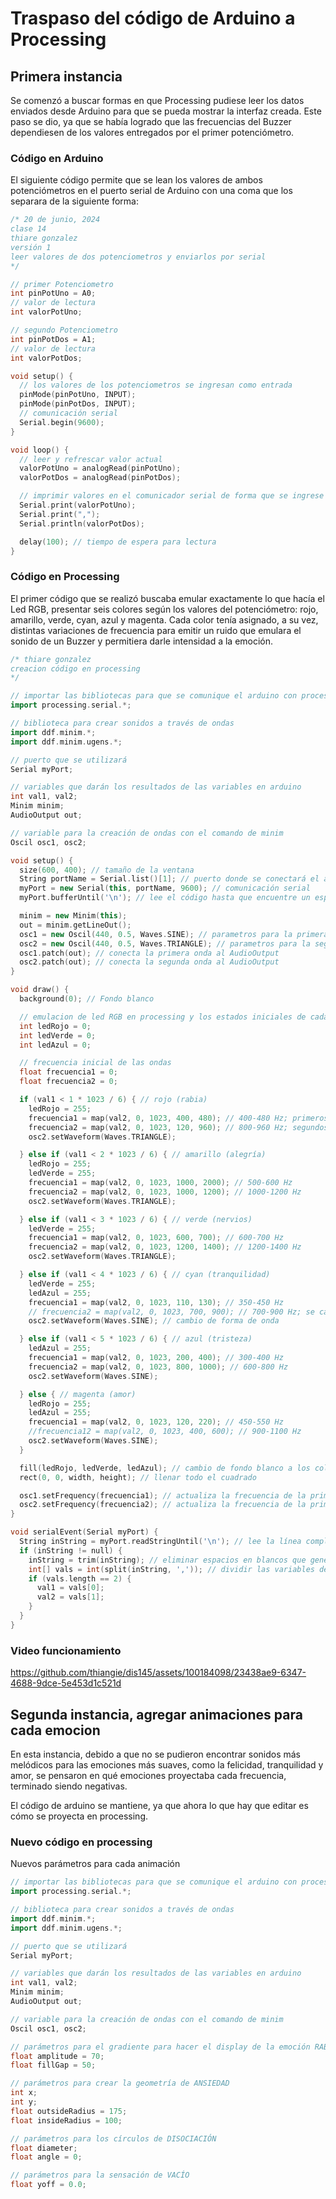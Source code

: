 # Traspaso del código de Arduino a Processing

## Primera instancia
Se comenzó a buscar formas en que Processing pudiese leer los datos enviados desde Arduino para que se pueda mostrar la interfaz creada.
Este paso se dio, ya que se había logrado que las frecuencias del Buzzer dependiesen de los valores entregados por el primer potenciómetro.

### Código en Arduino
El siguiente código permite que se lean los valores de ambos potenciómetros en el puerto serial de Arduino con una coma que los separara de la siguiente forma:

``` C++
/* 20 de junio, 2024
clase 14
thiare gonzalez
versión 1
leer valores de dos potenciometros y enviarlos por serial
*/

// primer Potenciometro
int pinPotUno = A0;
// valor de lectura
int valorPotUno;

// segundo Potenciometro
int pinPotDos = A1;
// valor de lectura
int valorPotDos;

void setup() {
  // los valores de los potenciometros se ingresan como entrada
  pinMode(pinPotUno, INPUT);
  pinMode(pinPotDos, INPUT);
  // comunicación serial
  Serial.begin(9600);
}

void loop() {
  // leer y refrescar valor actual
  valorPotUno = analogRead(pinPotUno);
  valorPotDos = analogRead(pinPotDos);

  // imprimir valores en el comunicador serial de forma que se ingrese como "uno"
  Serial.print(valorPotUno);
  Serial.print(",");
  Serial.println(valorPotDos);

  delay(100); // tiempo de espera para lectura
}
```
### Código en Processing
El primer código que se realizó buscaba emular exactamente lo que hacía el Led RGB, presentar seis colores según los valores del potenciómetro: rojo, amarillo, verde, cyan, azul y magenta. Cada color tenía asignado, a su vez, distintas variaciones de frecuencia para emitir un ruido que emulara el sonido de un Buzzer y permitiera darle intensidad a la emoción.

```C++
/* thiare gonzalez
creacion código en processing
*/

// importar las bibliotecas para que se comunique el arduino con processing a través del monitor serial
import processing.serial.*;

// biblioteca para crear sonidos a través de ondas
import ddf.minim.*;
import ddf.minim.ugens.*;

// puerto que se utilizará 
Serial myPort;

// variables que darán los resultados de las variables en arduino
int val1, val2;
Minim minim;
AudioOutput out;

// variable para la creación de ondas con el comando de minim
Oscil osc1, osc2;

void setup() {
  size(600, 400); // tamaño de la ventana
  String portName = Serial.list()[1]; // puerto donde se conectará el arduino
  myPort = new Serial(this, portName, 9600); // comunicación serial
  myPort.bufferUntil('\n'); // lee el código hasta que encuentre un espacio, no lo transmite eternamente

  minim = new Minim(this);
  out = minim.getLineOut();
  osc1 = new Oscil(440, 0.5, Waves.SINE); // parametros para la primera onda
  osc2 = new Oscil(440, 0.5, Waves.TRIANGLE); // parametros para la segunda onda
  osc1.patch(out); // conecta la primera onda al AudioOutput
  osc2.patch(out); // conecta la segunda onda al AudioOutput
}

void draw() {
  background(0); // Fondo blanco

  // emulacion de led RGB en processing y los estados iniciales de cada color
  int ledRojo = 0;
  int ledVerde = 0;
  int ledAzul = 0;

  // frecuencia inicial de las ondas
  float frecuencia1 = 0;
  float frecuencia2 = 0;

  if (val1 < 1 * 1023 / 6) { // rojo (rabia)
    ledRojo = 255;
    frecuencia1 = map(val2, 0, 1023, 400, 480); // 400-480 Hz; primeros parametros de onda uno
    frecuencia2 = map(val2, 0, 1023, 120, 960); // 800-960 Hz; segundos parametros de onda dos
    osc2.setWaveform(Waves.TRIANGLE);

  } else if (val1 < 2 * 1023 / 6) { // amarillo (alegría)
    ledRojo = 255;
    ledVerde = 255;
    frecuencia1 = map(val2, 0, 1023, 1000, 2000); // 500-600 Hz
    frecuencia2 = map(val2, 0, 1023, 1000, 1200); // 1000-1200 Hz
    osc2.setWaveform(Waves.TRIANGLE);

  } else if (val1 < 3 * 1023 / 6) { // verde (nervios)
    ledVerde = 255;
    frecuencia1 = map(val2, 0, 1023, 600, 700); // 600-700 Hz
    frecuencia2 = map(val2, 0, 1023, 1200, 1400); // 1200-1400 Hz
    osc2.setWaveform(Waves.TRIANGLE);

  } else if (val1 < 4 * 1023 / 6) { // cyan (tranquilidad)
    ledVerde = 255;
    ledAzul = 255;
    frecuencia1 = map(val2, 0, 1023, 110, 130); // 350-450 Hz
    // frecuencia2 = map(val2, 0, 1023, 700, 900); // 700-900 Hz; se cambio para no interseccionar dos ondas
    osc2.setWaveform(Waves.SINE); // cambio de forma de onda

  } else if (val1 < 5 * 1023 / 6) { // azul (tristeza)
    ledAzul = 255;
    frecuencia1 = map(val2, 0, 1023, 200, 400); // 300-400 Hz
    frecuencia2 = map(val2, 0, 1023, 800, 1000); // 600-800 Hz
    osc2.setWaveform(Waves.SINE);

  } else { // magenta (amor)
    ledRojo = 255;
    ledAzul = 255;
    frecuencia1 = map(val2, 0, 1023, 120, 220); // 450-550 Hz
    //frecuencia12 = map(val2, 0, 1023, 400, 600); // 900-1100 Hz
    osc2.setWaveform(Waves.SINE);
  }

  fill(ledRojo, ledVerde, ledAzul); // cambio de fondo blanco a los colores emitidos, segun parámetros del led RGB simulado
  rect(0, 0, width, height); // llenar todo el cuadrado

  osc1.setFrequency(frecuencia1); // actualiza la frecuencia de la primera onda
  osc2.setFrequency(frecuencia2); // actualiza la frecuencia de la primera onda
}

void serialEvent(Serial myPort) {
  String inString = myPort.readStringUntil('\n'); // lee la línea completa hasta el nuevo parámetro en línea
  if (inString != null) {
    inString = trim(inString); // eliminar espacios en blancos que generen interferencia
    int[] vals = int(split(inString, ',')); // dividir las variables de puerto serial de arduino en dos
    if (vals.length == 2) {
      val1 = vals[0];
      val2 = vals[1];
    }
  }
}
```
### Video funcionamiento

https://github.com/thiangie/dis145/assets/100184098/23438ae9-6347-4688-9dce-5e453d1c521d

## Segunda instancia, agregar animaciones para cada emocion
En esta instancia, debido a que no se pudieron encontrar sonidos más melódicos para las emociones más suaves, como la felicidad, tranquilidad y amor, se pensaron en qué emociones proyectaba cada frecuencia, terminado siendo negativas.

El código de arduino se mantiene, ya que ahora lo que hay que editar es cómo se proyecta en processing.

### Nuevo código en processing
Nuevos parámetros para cada animación

```C++
// importar las bibliotecas para que se comunique el arduino con processing a través del monitor serial
import processing.serial.*;

// biblioteca para crear sonidos a través de ondas
import ddf.minim.*;
import ddf.minim.ugens.*;

// puerto que se utilizará 
Serial myPort;

// variables que darán los resultados de las variables en arduino
int val1, val2;
Minim minim;
AudioOutput out;

// variable para la creación de ondas con el comando de minim
Oscil osc1, osc2;

// parámetros para el gradiente para hacer el display de la emoción RABIA
float amplitude = 70;
float fillGap = 50;

// parámetros para crear la geometría de ANSIEDAD
int x;
int y;
float outsideRadius = 175;
float insideRadius = 100;

// parámetros para los círculos de DISOCIACIÓN
float diameter;
float angle = 0;

// parámetros para la sensación de VACÍO
float yoff = 0.0;
```
